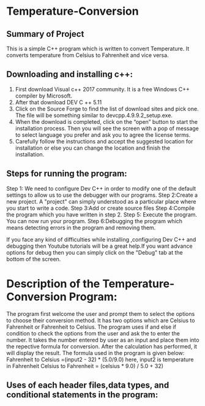 # Temperature-Conversion

## Summary of Project
This is a simple C++ program which is written to convert Temperature. It converts temperature from Celsius to Fahrenheit and vice versa.

## Downloading and installing c++:
1.	First download Visual c++ 2017 community. It is a free Windows C++ compiler by Microsoft.
2.	After that download DEV C ++ 5.11
3.	Click on the Source Forge to find the list of download sites and pick one. The file will be something similar to devcpp.4.9.9.2_setup.exe.
4.	When the download is completed, click on the “open” button to start the installation process. Then you will see the screen with a pop of message to select language you prefer and ask you to agree the license terms. 
5.	Carefully follow the instructions and accept the suggested location for installation or else you can change the location and finish the installation.

## Steps for running the program:
Step 1: We need to configure Dev C++ in order to modify one of the default settings to allow us to use the debugger with our programs.
Step 2:Create a new project. A "project" can simply understood as a particular place where you start to write a code.
Step 3:Add or create source files
Step 4:Compile the program which you have written in step 2.
Step 5: Execute the program. You can now run your program. 
Step 6:Debugging the program which means detecting errors in the program and removing them.

If you face any kind of difficulties while installing ,configuring Dev C++ and debugging then Youtube tutorials will be a great help.If you want advance options for debug then you can simply click on the "Debug" tab at the bottom of the screen.

# Description of the Temperature-Conversion Program:
The program first welcome the user and prompt them to select the options to choose their conversion method. It has two options which are Celsius to Fahrenheit or Fahrenheit to Celsius. The program uses if and else if condition to check the options from the user and ask the to enter the number. It takes the number entered by user as an input and place them into the repective formula for conversion. After the calculation has performed, it will display the result. The formula used in the program is given below:
Fahrenheit to Celsius =(input2 - 32) * (5.0/9.0) here, input2 is temperature in Fahrenheit
Celsius to Fahrenheit = (celsius * 9.0) / 5.0 + 32)

## Uses of each header files,data types, and conditional statements in the program:
#










